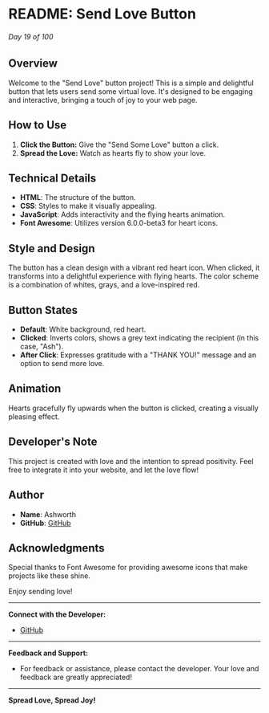 # README: Send Love Button

###### Day 19 of 100

## Overview

Welcome to the "Send Love" button project! This is a simple and delightful button that lets users send some virtual love. It's designed to be engaging and interactive, bringing a touch of joy to your web page.

## How to Use

1. **Click the Button:** Give the "Send Some Love" button a click.
2. **Spread the Love:** Watch as hearts fly to show your love.

## Technical Details

- **HTML**: The structure of the button.
- **CSS**: Styles to make it visually appealing.
- **JavaScript**: Adds interactivity and the flying hearts animation.
- **Font Awesome**: Utilizes version 6.0.0-beta3 for heart icons.

## Style and Design

The button has a clean design with a vibrant red heart icon. When clicked, it transforms into a delightful experience with flying hearts. The color scheme is a combination of whites, grays, and a love-inspired red.

## Button States

- **Default**: White background, red heart.
- **Clicked**: Inverts colors, shows a grey text indicating the recipient (in this case, "Ash").
- **After Click**: Expresses gratitude with a "THANK YOU!" message and an option to send more love.

## Animation

Hearts gracefully fly upwards when the button is clicked, creating a visually pleasing effect.

## Developer's Note

This project is created with love and the intention to spread positivity. Feel free to integrate it into your website, and let the love flow!

## Author

- **Name**: Ashworth
- **GitHub**: [GitHub](https://github.com/Ashworth836/)

## Acknowledgments

Special thanks to Font Awesome for providing awesome icons that make projects like these shine.

Enjoy sending love!

---

**Connect with the Developer:**

- [GitHub](https://github.com/Ashworth836/)

---

**Feedback and Support:**

- For feedback or assistance, please contact the developer. Your love and feedback are greatly appreciated!

---

**Spread Love, Spread Joy!**
